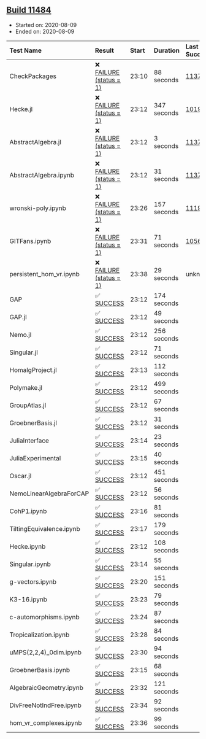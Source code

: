 ## [Build 11484](https://oscarci.mathematik.uni-kl.de/job/oscar/11484/)

* Started on: 2020-08-09
* Ended on: 2020-08-09

| Test Name    | Result | Start | Duration | Last Success | First Failure |
|:-------------|:-------|:------|:---------|:-------------|:--------------|
| CheckPackages | ❌ [FAILURE (status = 1)](https://oscarci.mathematik.uni-kl.de/job/oscar/11484/artifact/logs/build-11484/CheckPackages.log) | 23:10 | 88 seconds | [11376](https://oscarci.mathematik.uni-kl.de/job/oscar/11376/) | [11377](https://oscarci.mathematik.uni-kl.de/job/oscar/11377/) |
| Hecke.jl | ❌ [FAILURE (status = 1)](https://oscarci.mathematik.uni-kl.de/job/oscar/11484/artifact/logs/build-11484/Hecke.jl.log) | 23:12 | 347 seconds | [10197](https://oscarci.mathematik.uni-kl.de/job/oscar/10197/) | [10198](https://oscarci.mathematik.uni-kl.de/job/oscar/10198/) |
| AbstractAlgebra.jl | ❌ [FAILURE (status = 1)](https://oscarci.mathematik.uni-kl.de/job/oscar/11484/artifact/logs/build-11484/AbstractAlgebra.jl.log) | 23:12 | 3 seconds | [11376](https://oscarci.mathematik.uni-kl.de/job/oscar/11376/) | [11377](https://oscarci.mathematik.uni-kl.de/job/oscar/11377/) |
| AbstractAlgebra.ipynb | ❌ [FAILURE (status = 1)](https://oscarci.mathematik.uni-kl.de/job/oscar/11484/artifact/logs/build-11484/AbstractAlgebra.ipynb.log) | 23:12 | 31 seconds | [11376](https://oscarci.mathematik.uni-kl.de/job/oscar/11376/) | [11377](https://oscarci.mathematik.uni-kl.de/job/oscar/11377/) |
| wronski-poly.ipynb | ❌ [FAILURE (status = 1)](https://oscarci.mathematik.uni-kl.de/job/oscar/11484/artifact/logs/build-11484/wronski-poly.ipynb.log) | 23:26 | 157 seconds | [11192](https://oscarci.mathematik.uni-kl.de/job/oscar/11192/) | [11193](https://oscarci.mathematik.uni-kl.de/job/oscar/11193/) |
| GITFans.ipynb | ❌ [FAILURE (status = 1)](https://oscarci.mathematik.uni-kl.de/job/oscar/11484/artifact/logs/build-11484/GITFans.ipynb.log) | 23:31 | 71 seconds | [10566](https://oscarci.mathematik.uni-kl.de/job/oscar/10566/) | [10567](https://oscarci.mathematik.uni-kl.de/job/oscar/10567/) |
| persistent_hom_vr.ipynb | ❌ [FAILURE (status = 1)](https://oscarci.mathematik.uni-kl.de/job/oscar/11484/artifact/logs/build-11484/persistent_hom_vr.ipynb.log) | 23:38 | 29 seconds | unknown | unknown |
| GAP | ✅ [SUCCESS](https://oscarci.mathematik.uni-kl.de/job/oscar/11484/artifact/logs/build-11484/GAP.log) | 23:12 | 174 seconds |  |  |
| GAP.jl | ✅ [SUCCESS](https://oscarci.mathematik.uni-kl.de/job/oscar/11484/artifact/logs/build-11484/GAP.jl.log) | 23:12 | 49 seconds |  |  |
| Nemo.jl | ✅ [SUCCESS](https://oscarci.mathematik.uni-kl.de/job/oscar/11484/artifact/logs/build-11484/Nemo.jl.log) | 23:12 | 256 seconds |  |  |
| Singular.jl | ✅ [SUCCESS](https://oscarci.mathematik.uni-kl.de/job/oscar/11484/artifact/logs/build-11484/Singular.jl.log) | 23:12 | 71 seconds |  |  |
| HomalgProject.jl | ✅ [SUCCESS](https://oscarci.mathematik.uni-kl.de/job/oscar/11484/artifact/logs/build-11484/HomalgProject.jl.log) | 23:13 | 112 seconds |  |  |
| Polymake.jl | ✅ [SUCCESS](https://oscarci.mathematik.uni-kl.de/job/oscar/11484/artifact/logs/build-11484/Polymake.jl.log) | 23:12 | 499 seconds |  |  |
| GroupAtlas.jl | ✅ [SUCCESS](https://oscarci.mathematik.uni-kl.de/job/oscar/11484/artifact/logs/build-11484/GroupAtlas.jl.log) | 23:12 | 67 seconds |  |  |
| GroebnerBasis.jl | ✅ [SUCCESS](https://oscarci.mathematik.uni-kl.de/job/oscar/11484/artifact/logs/build-11484/GroebnerBasis.jl.log) | 23:12 | 31 seconds |  |  |
| JuliaInterface | ✅ [SUCCESS](https://oscarci.mathematik.uni-kl.de/job/oscar/11484/artifact/logs/build-11484/JuliaInterface.log) | 23:14 | 23 seconds |  |  |
| JuliaExperimental | ✅ [SUCCESS](https://oscarci.mathematik.uni-kl.de/job/oscar/11484/artifact/logs/build-11484/JuliaExperimental.log) | 23:15 | 40 seconds |  |  |
| Oscar.jl | ✅ [SUCCESS](https://oscarci.mathematik.uni-kl.de/job/oscar/11484/artifact/logs/build-11484/Oscar.jl.log) | 23:12 | 451 seconds |  |  |
| NemoLinearAlgebraForCAP | ✅ [SUCCESS](https://oscarci.mathematik.uni-kl.de/job/oscar/11484/artifact/logs/build-11484/NemoLinearAlgebraForCAP.log) | 23:12 | 56 seconds |  |  |
| CohP1.ipynb | ✅ [SUCCESS](https://oscarci.mathematik.uni-kl.de/job/oscar/11484/artifact/logs/build-11484/CohP1.ipynb.log) | 23:16 | 81 seconds |  |  |
| TiltingEquivalence.ipynb | ✅ [SUCCESS](https://oscarci.mathematik.uni-kl.de/job/oscar/11484/artifact/logs/build-11484/TiltingEquivalence.ipynb.log) | 23:17 | 179 seconds |  |  |
| Hecke.ipynb | ✅ [SUCCESS](https://oscarci.mathematik.uni-kl.de/job/oscar/11484/artifact/logs/build-11484/Hecke.ipynb.log) | 23:12 | 108 seconds |  |  |
| Singular.ipynb | ✅ [SUCCESS](https://oscarci.mathematik.uni-kl.de/job/oscar/11484/artifact/logs/build-11484/Singular.ipynb.log) | 23:14 | 55 seconds |  |  |
| g-vectors.ipynb | ✅ [SUCCESS](https://oscarci.mathematik.uni-kl.de/job/oscar/11484/artifact/logs/build-11484/g-vectors.ipynb.log) | 23:20 | 151 seconds |  |  |
| K3-16.ipynb | ✅ [SUCCESS](https://oscarci.mathematik.uni-kl.de/job/oscar/11484/artifact/logs/build-11484/K3-16.ipynb.log) | 23:23 | 79 seconds |  |  |
| c-automorphisms.ipynb | ✅ [SUCCESS](https://oscarci.mathematik.uni-kl.de/job/oscar/11484/artifact/logs/build-11484/c-automorphisms.ipynb.log) | 23:24 | 87 seconds |  |  |
| Tropicalization.ipynb | ✅ [SUCCESS](https://oscarci.mathematik.uni-kl.de/job/oscar/11484/artifact/logs/build-11484/Tropicalization.ipynb.log) | 23:28 | 84 seconds |  |  |
| uMPS(2,2,4)_0dim.ipynb | ✅ [SUCCESS](https://oscarci.mathematik.uni-kl.de/job/oscar/11484/artifact/logs/build-11484/uMPS-2-2-4-_0dim.ipynb.log) | 23:30 | 94 seconds |  |  |
| GroebnerBasis.ipynb | ✅ [SUCCESS](https://oscarci.mathematik.uni-kl.de/job/oscar/11484/artifact/logs/build-11484/GroebnerBasis.ipynb.log) | 23:15 | 68 seconds |  |  |
| AlgebraicGeometry.ipynb | ✅ [SUCCESS](https://oscarci.mathematik.uni-kl.de/job/oscar/11484/artifact/logs/build-11484/AlgebraicGeometry.ipynb.log) | 23:32 | 121 seconds |  |  |
| DivFreeNotIndFree.ipynb | ✅ [SUCCESS](https://oscarci.mathematik.uni-kl.de/job/oscar/11484/artifact/logs/build-11484/DivFreeNotIndFree.ipynb.log) | 23:34 | 92 seconds |  |  |
| hom_vr_complexes.ipynb | ✅ [SUCCESS](https://oscarci.mathematik.uni-kl.de/job/oscar/11484/artifact/logs/build-11484/hom_vr_complexes.ipynb.log) | 23:36 | 99 seconds |  |  |
